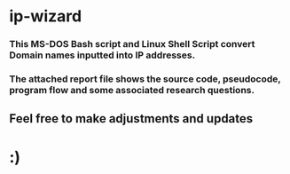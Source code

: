 # ip-wizard

### This MS-DOS Bash script and Linux Shell Script convert Domain names inputted into IP addresses. 


### The attached report file shows the source code, pseudocode, program flow and some associated research questions.

## Feel free to make adjustments and updates 

# :)
